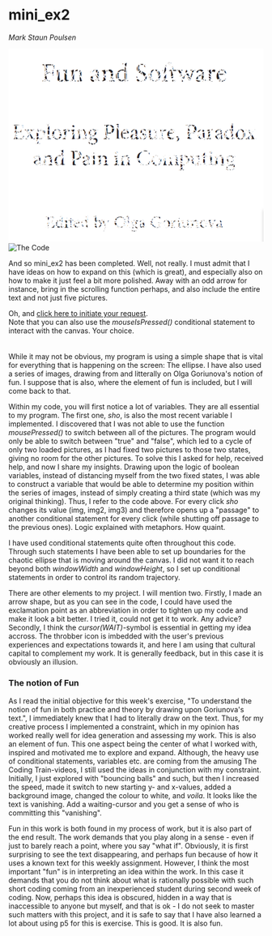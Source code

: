 # mini_ex2
*Mark Staun Poulsen*


![Running Program](Images/FunandSoftware.jpg)
<img src="https://github.com/Mmarksp/Aesthetic_Programming_2018/blob/master/mini_exercises/mini_ex2/Images/Code.jpg" alt="The Code" width="50%" height="50%">

And so mini_ex2 has been completed. Well, not really. I must admit that I have ideas on how to expand on this (which is great), and especially also on how to make it just feel a bit more polished. Away with an odd arrow for instance, bring in the scrolling function perhaps, and also include the entire text and not just five pictures.

Oh, and [click here to initiate your request](https://rawgit.com/Mmarksp/Aesthetic_Programming_2018/master/mini_exercises/mini_ex2/indexex2.html).  
Note that you can also use the *mouseIsPressed()* conditional statement to interact with the canvas. Your choice.
</br>
</br>
</br>
While it may not be obvious, my program is using a simple shape that is vital for everything that is happening on the screen: The ellipse. I have also used a series of images, drawing from and litterally on Olga Goriunova's notion of fun. I suppose that is also, where the element of fun is included, but I will come back to that.  

Within my code, you will first notice a lot of variables. They are all essential to my program. The first one, *sho*, is also the most recent variable I implemented. I discovered that I was not able to use the function *mousePressed()* to switch between all of the pictures. The program would only be able to switch between "true" and "false", which led to a cycle of only two loaded pictures, as I had fixed two pictures to those two states, giving no room for the other pictures. To solve this I asked for help, received help, and now I share my insights. Drawing upon the logic of boolean variables, instead of distancing myself from the two fixed states, I was able to construct a variable that would be able to determine my position within the series of images, instead of simply creating a third state (which was my original thinking). Thus, I refer to the code above.
For every click *sho* changes its value (img, img2, img3) and therefore opens up a "passage" to another conditional statement for every click (while shutting off passage to the previous ones). Logic explained with metaphors. How quaint.  

I have used conditional statements quite often throughout this code. Through such statements I have been able to set up boundaries for the chaotic ellipse that is moving around the canvas. I did not want it to reach beyond both *windowWidth* and *windowHeight*, so I set up conditional statements in order to control its random trajectory.  

There are other elements to my project. I will mention two. Firstly, I made an arrow shape, but as you can see in the code, I could have used the exclamation point as an abbreviation in order to tighten up my code and make it look a bit better. I tried it, could not get it to work. Any advice? Secondly, I think the *cursor(WAIT)*-symbol is essential in getting my idea accross. The throbber icon is imbedded with the user's previous experiences and expectations towards it, and here I am using that cultural capital to complement my work. It is generally feedback, but in this case it is obviously an illusion.  


### The notion of Fun
As I read the initial objective for this week's exercise, "To understand the notion of fun in both practice and theory by drawing upon Goriunova's text.", I immediately knew that I had to literally draw on the text. Thus, for my creative process I implemented a constraint, which in my opinion has worked really well for idea generation and assessing my work. This is also an element of fun. This one aspect being the center of what I worked with, inspired and motivated me to explore and expand. Although, the heavy use of conditional statements, variables etc. are coming from the amusing The Coding Train-videos, I still used the ideas in conjunction with my constraint. Initially, I just explored with "bouncing balls" and such, but then I increased the speed, made it switch to new starting y- and x-values, added a background image, changed the colour to white, and *voila*. It looks like the text is vanishing. Add a waiting-cursor and you get a sense of who is committing this "vanishing".  

Fun in this work is both found in my process of work, but it is also part of the end result. The work demands that you play along in a sense - even if just to barely reach a point, where you say "what if". Obviously, it is first surprising to see the text disappearing, and perhaps fun because of how it uses a known text for this weekly assignment. However, I think the most important "fun" is in interpreting an idea within the work. In this case it demands that you do not think about what is rationally possible with such short coding coming from an inexperienced student during second week of coding. Now, perhaps this idea is obscured, hidden in a way that is inaccessible to anyone but myself, and that is ok - I do not seek to master such matters with this project, and it is safe to say that I have also learned a lot about using p5 for this is exercise. This is good. It is also fun.
